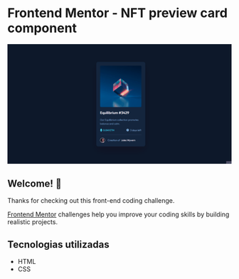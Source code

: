 # Frontend Mentor - NFT preview card component

![Design preview for the NFT preview card component coding challenge](./design/resultado.gif)

## Welcome! 👋

Thanks for checking out this front-end coding challenge.

[Frontend Mentor](https://www.frontendmentor.io) challenges help you improve your coding skills by building realistic projects.

## Tecnologias utilizadas

- HTML
- CSS
